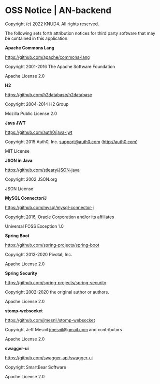 # OSS Notice | AN-backend #

Copyright (c) 2022 KNUD4. All rights reserved.

The following sets forth attribution notices for third party software that may be contained in this application.

 **Apache Commons Lang**

https://github.com/apache/commons-lang

Copyright 2001-2016 The Apache Software Foundation

Apache License 2.0

 **H2**

https://github.com/h2database/h2database

Copyright 2004-2014 H2 Group

Mozilla Public License 2.0

 **Java JWT**

https://github.com/auth0/java-jwt

Copyright 2015 Auth0, Inc. <support@auth0.com> (http://auth0.com)

MIT License

 **JSON in Java**

https://github.com/stleary/JSON-java

Copyright 2002 JSON.org

JSON License

 **MySQL Connector/J**

https://github.com/mysql/mysql-connector-j

Copyright 2016, Oracle Corporation and/or its affiliates

Universal FOSS Exception 1.0

 **Spring Boot**

https://github.com/spring-projects/spring-boot

Copyright 2012-2020 Pivotal, Inc.

Apache License 2.0

 **Spring Security**

https://github.com/spring-projects/spring-security

Copyright 2002-2020 the original author or authors.

Apache License 2.0

 **stomp-websocket**

https://github.com/jmesnil/stomp-websocket

Copyright Jeff Mesnil <jmesnil@gmail.com> and contributors

Apache License 2.0

 **swagger-ui**

https://github.com/swagger-api/swagger-ui

Copyright SmartBear Software

Apache License 2.0
